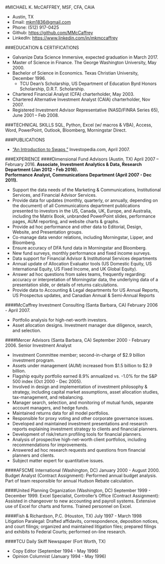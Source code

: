 #MICHAEL K. McCAFFREY, MSF, CFA, CAIA
* Austin, TX  
* Email: mkm1836@gmail.com  
* Phone: (512) 917-0425  
* Github: https://github.com/MMcCaffrey  
* LinkedIn: https://www.linkedin.com/in/mkmccaffrey  

###EDUCATION & CERTIFICATIONS
* Galvanize Data Science Immersive, expected graduation in March 2017.
* Master of Science in Finance. The George Washington University, May 2000.  
* Bachelor of Science in Economics. Texas Christian University, December 1996.  
	* TCU Dean’s Scholarship, US Department of Education Byrd Honors Scholarship, D.R.T. Scholarship.  
* Chartered Financial Analyst (CFA) charterholder, May 2003.  
* Chartered Alternative Investment Analyst (CAIA) charterholder, Nov 2007.
* Registered Investment Advisor Representative (NASD/FINRA Series 65), June 2001 – Feb 2008.

###TECHNICAL SKILLS
SQL, Python, Excel (w/ macros & VBA), Access, Word, PowerPoint, Outlook, Bloomberg, Morningstar Direct.

###PUBLICATIONS
* [“An Introduction to Swaps,”](http://www.investopedia.com/articles/optioninvestor/07/swaps.asp) Investopedia.com, April 2007. 

###EXPERIENCE
####Dimensional Fund Advisors (Austin, TX) April 2007 – February 2016.
**Associate, Investment Analytics & Data, Research Department (Jan 2012 - Feb 2016).**  
**Performance Analyst, Communications Department (April 2007 - Dec 2011).**  
* Support the data needs of the Marketing & Communications, Institutional Services, and Financial Advisor Services.
* Provide data for updates (monthly, quarterly, or annually, depending on the document) of all Communications department publications presented to investors in the US, Canada, UK, Europe, and Australia, including the Matrix Book, unbranded PowerPoint slides, performance pages, AUM reporting, and website charts & graphs.
* Provide ad hoc performance and other data to Editorial, Design, Website, and Presentation groups.
* Co-manage data vendor relations, including Morningstar, Lipper, and Bloomberg.
* Ensure accuracy of DFA fund data in Morningstar and Bloomberg.
* New fund surveys, monthly performance and fixed income surveys.
* Data support for Financial Advisor & Institutional Services departments
* Annual update of Allocation Evaluator tools (US Domestic Equity, US International Equity, US Fixed Income, and UK Global Equity).
* Answer ad hoc questions from sales teams, frequently regarding: accuracy or interpretation of Morningstar data, the underlying data of a presentation slide, or details of returns calculations.
* Provide data to Accounting & Legal departments for US Annual Reports, US Prospectus updates, and Canadian Annual & Semi-Annual Reports

####McCaffrey Investment Consulting (Santa Barbara, CA) February 2006 - April 2007.
* Portfolio analysis for high-net-worth investors.
* Asset allocation designs. Investment manager due diligence, search, and selection.

####Mercer Advisors (Santa Barbara, CA) September 2000 - February 2006.
Senior Investment Analyst
* Investment Committee member; second-in-charge of $2.9 billion investment program.
* Assets under management (AUM) increased from $1.5 billion to $2.9 billion.
* Flagship equity portfolio earned 8.9% annualized vs. -1.0% for the S&P 500 index (Oct 2000 - Dec 2005).
* Involved in design and implementation of investment philosophy & strategy, including capital market assumptions, asset allocation studies, tax-management, and rebalancing.
* Manager search, selection, and monitoring of mutual funds, separate account managers, and hedge funds. 
* Maintained returns data for all model portfolios.
* Responsible for proxy voting and other corporate governance issues.
* Developed and maintained investment presentations and research reports explaining investment strategy to clients and financial planners.
* Development of risk/return profiling tools for financial planners.
* Analysis of prospective high-net-worth client portfolios, including recommendations for improvements.
* Answered ad hoc research requests and questions from financial planners and clients.
* Subject matter expert for quantitative issues.

####AFSCME International (Washington, DC) January 2000 - August 2000.
Budget Analyst (Contract Assignment):  Performed annual budget analysis. Part of team responsible for annual Hudson Rebate calculation.

####United Planning Organization (Washington, DC) September 1999 - December 1999.
Excel Specialist, Controller’s Office (Contract Assignment): Assisted in changeover to new accounting and payroll systems. Extensive use of Excel for charts and forms. Trained personnel on Excel.

####Fish & Richardson, P.C. (Houston, TX) July 1997 - March 1998  
Litigation Paralegal:  Drafted affidavits, correspondence, deposition notices, and court filings; organized and maintained litigation files; prepared filings and exhibits to Federal Courts; performed on-line research.
	
####TCU Daily Skiff Newspaper (Fort Worth, TX)  
* Copy Editor (September 1994 - May 1996)  
* Opinion Columnist (January 1994 - May 1996)  


